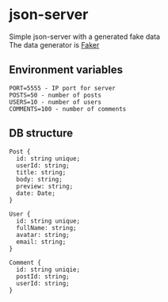 # json-server

Simple json-server with a generated fake data \
The data generator is [Faker](https://github.com/faker-js/faker)

## Environment variables

    PORT=5555 - IP port for server
    POSTS=50 - number of posts
    USERS=10 - number of users
    COMMENTS=100 - number of comments

## DB structure

    Post {
      id: string unique;
      userId: string;
      title: string;
      body: string;
      preview: string;
      date: Date;
    }

    User {
      id: string unique;
      fullName: string;
      avatar: string;
      email: string;
    }

    Comment {
      id: string uniqie;
      postId: string;
      userId: string;
    }
